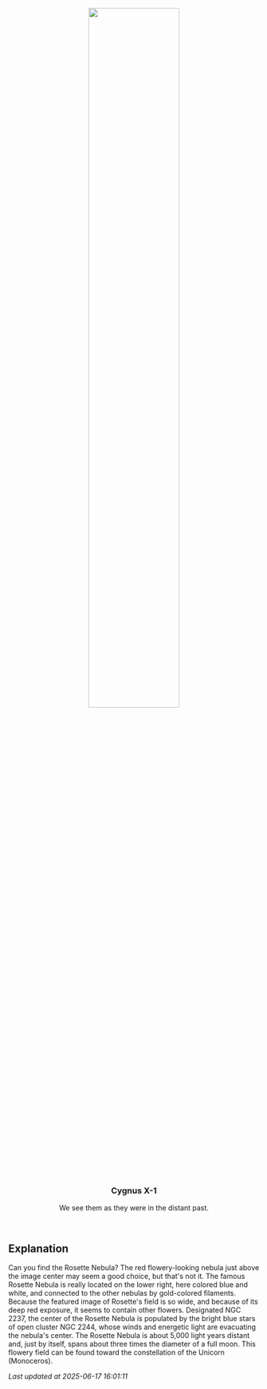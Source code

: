 <p align='center'>
    <img src='https://apod.nasa.gov/apod/image/2506/RosettaDeepRed_Mendez_960.jpg' width='60%' />
    <h3 align="center">Cygnus X-1</h3>
    <p align="center">We see them as they were in the distant past.</p>
</p>
<br/>

Explanation
--
Can you find the Rosette Nebula? The red flowery-looking nebula just above the image center may seem a good choice, but that's not it.  The famous Rosette Nebula is really located on the lower right, here colored blue and white, and connected to the other nebulas by gold-colored filaments.  Because the featured image of Rosette's field is so wide, and because of its deep red exposure, it seems to contain other flowers.  Designated NGC 2237, the center of the Rosette Nebula is populated by the bright blue stars of open cluster NGC 2244, whose winds and energetic light are evacuating the nebula's center.  The Rosette Nebula is about 5,000 light years distant and, just by itself, spans about three times the diameter of a full moon. This flowery field can be found toward the constellation of the Unicorn  (Monoceros).


*Last updated at 2025-06-17 16:01:11*
